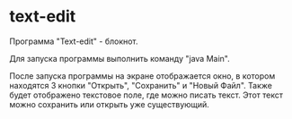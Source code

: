 # text-edit
Программа "Text-edit" - блокнот.

Для запуска программы выполнить команду "java Main".

После запуска программы на экране отображается окно, в котором находятся 3 кнопки "Открыть", "Сохранить" и "Новый Файл". Также будет отображено текстовое поле, где можно писать текст. Этот текст можно сохранить или открыть уже существующий.
